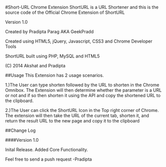 #Short-URL Chrome Extension
ShortURL is a URL Shortener and this is the source code of the Official Chrome Extension of ShortURL

Version 1.0

Created by Pradipta Parag AKA GeekPradd

Created using HTML5, jQuery, Javascript, CSS3 and Chrome Developer Tools

ShortURL built using PHP, MySQL and HTML5

(C) 2014 Akshat and Pradipta

##Usage
This Extension has 2 usage scenarios.

1.)The User can type shorten followed by the URL to shorten in the Chrome Omnibox. The Extension will then determine whether the parameter is a URL or not and if so then shorten it using the API and copy the shortened URL to the clipboard.

2.)The User can click the ShortURL Icon in the Top right corner of Chrome. The extension will then take the URL of the current tab, shorten it, and return the result URL to the new page and copy it to the clipboard

##Change Log

####Version 1.0

Inital Release. Added Core Functionality.

Feel free to send a push request
-Pradipta

